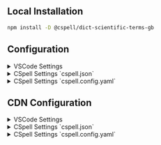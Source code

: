 
## Local Installation

```sh
npm install -D @cspell/dict-scientific-terms-gb
```


## Configuration

<details>
<summary>VSCode Settings</summary>

Add the following to your VSCode settings:

**`.vscode/settings.json`**

```jsonc
{
  "cSpell.import": [
    "@cspell/dict-scientific-terms-gb/cspell-ext.json"
  ],
  "cSpell.language": "en-GB"
}
```

</details>

<details>
<summary>CSpell Settings `cspell.json`</summary>

**`cspell.json`**

```jsonc
{
  "import": [
    "@cspell/dict-scientific-terms-gb/cspell-ext.json"
  ],
  "language": "en-GB"
}
```

</details>

<details>
<summary>CSpell Settings `cspell.config.yaml`</summary>

**`cspell.config.yaml`**

```yaml
import:
  - "@cspell/dict-scientific-terms-gb/cspell-ext.json"
language: en-GB
```

</details>



## CDN Configuration

<details>
<summary>VSCode Settings</summary>

Add the following to your VSCode settings:

**`.vscode/settings.json`**

```jsonc
{
  "cSpell.import": [
    "https://cdn.jsdelivr.net/npm/@cspell/dict-scientific-terms-gb@latest/cspell-ext.json/cspell-ext.json"
  ],
  "cSpell.language": "en-GB"
}
```

</details>

<details>
<summary>CSpell Settings `cspell.json`</summary>

**`cspell.json`**

```jsonc
{
  "import": [
    "https://cdn.jsdelivr.net/npm/@cspell/dict-scientific-terms-gb@latest/cspell-ext.json/cspell-ext.json"
  ],
  "language": "en-GB"
}
```

</details>

<details>
<summary>CSpell Settings `cspell.config.yaml`</summary>

**`cspell.config.yaml`**

```yaml
import:
  - https://cdn.jsdelivr.net/npm/@cspell/dict-scientific-terms-gb@latest/cspell-ext.json/cspell-ext.json
language: en-GB
```

</details>


